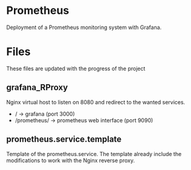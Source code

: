 # Prometheus
Deployment of a Prometheus monitoring system with Grafana.

# Files
These files are updated with the progress of the project

## grafana_RProxy
Nginx virtual host to listen on 8080 and redirect to the wanted services.
- / -> grafana (port 3000)
- /prometheus/ -> prometheus web interface (port 9090)

## prometheus.service.template
Template of the prometheus.service. The template already include the modifications to work with the Nginx reverse proxy.
